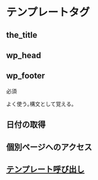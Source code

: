 # テンプレートタグ

## the_title
<?php the_title( $before, $after, $echo ); ?>


## wp_head
## wp_footer
必須


よく使う｡構文として覚える｡
## <?php while (have_posts()): the_post(); ?> 

## 日付の取得
 <?php the_time('Y/m/d'); ?>

## 個別ページへのアクセス
<a href="<?php the_permalink(); ?>">

## テンプレート呼び出し
<?php get_template_part(''); ?>

